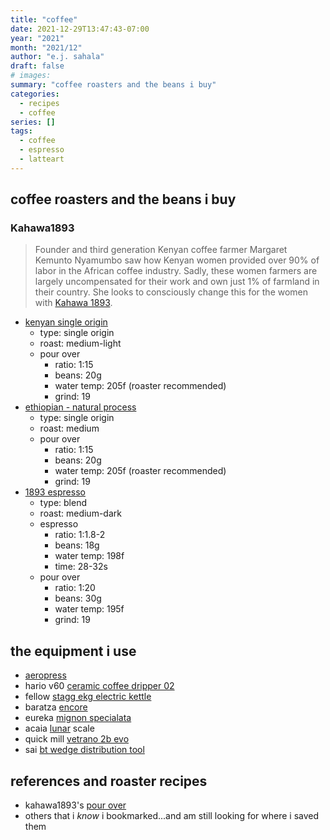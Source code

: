 ```yaml
---
title: "coffee"
date: 2021-12-29T13:47:43-07:00
year: "2021"
month: "2021/12"
author: "e.j. sahala"
draft: false
# images:
summary: "coffee roasters and the beans i buy"
categories:
  - recipes
  - coffee
series: []
tags:
  - coffee
  - espresso
  - latteart
---
```

## coffee roasters and the beans i buy

### Kahawa1893

> Founder and third generation Kenyan coffee farmer Margaret Kemunto Nyamumbo saw how Kenyan women provided over 90% of labor in the African coffee industry. Sadly, these women farmers are largely uncompensated for their work and own just 1% of farmland in their country. She looks to consciously change this for the women with [Kahawa 1893](https://kahawa1893.com/).

- [kenyan single origin](https://kahawa1893.com/products/kenyan)
  - type: single origin
  - roast: medium-light
  - pour over
    - ratio: 1:15
    - beans: 20g
    - water temp: 205f (roaster recommended)
    - grind: 19
- [ethiopian - natural process](https://kahawa1893.com/products/ethiopian-natural-process)
  - type: single origin
  - roast: medium
  - pour over
    - ratio: 1:15
    - beans: 20g
    - water temp: 205f (roaster recommended)
    - grind: 19
- [1893 espresso](https://kahawa1893.com/products/1893-espresso)
  - type: blend
  - roast: medium-dark
  - espresso
    - ratio: 1:1.8-2
    - beans: 18g
    - water temp: 198f
    - time: 28-32s
  - pour over
    - ratio: 1:20
    - beans: 30g
    - water temp: 195f
    - grind: 19

## the equipment i use

- [aeropress](https://aeropress.com/)
- hario v60 [ceramic coffee dripper 02](https://www.hario-usa.com/collections/drippers/products/v60-ceramic-coffee-dripper-02-classic?variant=33008334897285)
- fellow [stagg ekg electric kettle](https://fellowproducts.com/products/staggekg)
- baratza [encore](https://baratza.com/grinder/encore/)
- eureka [mignon specialata](https://www.eureka.co.it/en/catalogo/prodotti/macinacaff%C3%A8+on+demand/1/20.aspx)
- acaia [lunar](https://acaia.co/products/lunar?variant=38162024923314) scale
- quick mill [vetrano 2b evo](https://www.quickmill.it/en/products/group-e61/vetrano2b-led-mod-0995/)
- sai [bt wedge distribution tool](https://stanthonyind.com/products/bt-wedge-distribution-tool)

## references and roaster recipes

- kahawa1893's [pour over](https://kahawa1893.com/brewing-guide)
- others that i *know* i bookmarked...and am still looking for where i saved them
